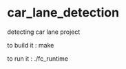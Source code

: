 # car_lane_detection
detecting car  lane  project 


to build it :  make 


to run it :  ./fc_runtime  

